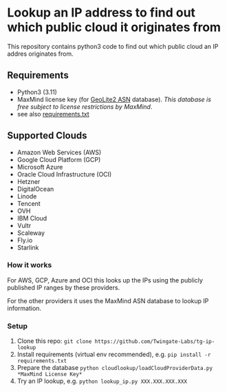 # Lookup an IP address to find out which public cloud it originates from

This repository contains python3 code to find out which public cloud an IP addres originates from.

## Requirements
* Python3 (3.11)
* MaxMind license key (for [GeoLite2 ASN](https://dev.maxmind.com/geoip/docs/databases/asn) database). *This database is free subject to license restrictions by MaxMind*.
* see also [requirements.txt](requirements.txt)

## Supported Clouds
* Amazon Web Services (AWS)
* Google Cloud Platform (GCP)
* Microsoft Azure
* Oracle Cloud Infrastructure (OCI)
* Hetzner
* DigitalOcean
* Linode
* Tencent
* OVH
* IBM Cloud
* Vultr
* Scaleway
* Fly.io
* Starlink

### How it works
For AWS, GCP, Azure and OCI this looks up the IPs using the publicly published IP ranges by these providers.

For the other providers it uses the MaxMind ASN database to lookup IP information.

### Setup
1. Clone this repo: `git clone https://github.com/Twingate-Labs/tg-ip-lookup`
2. Install requirements (virtual env recommended), e.g. `pip install -r requirements.txt`
3. Prepare the database `python cloudlookup/loadCloudProviderData.py *MaxMind License Key*`
4. Try an IP lookup, e.g. `python lookup_ip.py XXX.XXX.XXX.XXX`
